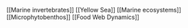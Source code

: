 [[Marine invertebrates]]
[[Yellow Sea]]
[[Marine ecosystems]]
[[Microphytobenthos]]
[[Food Web Dynamics]]
